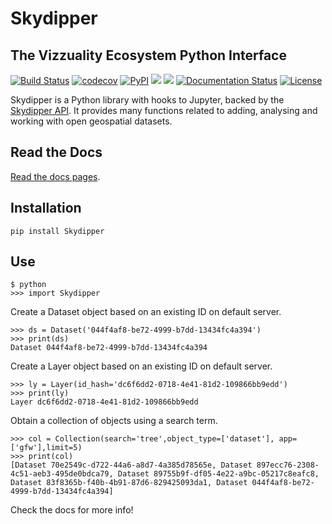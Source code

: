# Skydipper
## The Vizzuality Ecosystem Python Interface

[![Build Status](https://travis-ci.org/Skydipper/Skydipper.svg?branch=master)](https://travis-ci.org/Skydipper/Skydipper) [![codecov](https://codecov.io/gh/Skydipper/Skydipper/branch/master/graph/badge.svg)](https://codecov.io/gh/Skydipper/Skydipper) [![PyPI](https://img.shields.io/pypi/v/Skydipper.svg?style=flat)](https://pypi.org/project/Skydipper/) ![](https://img.shields.io/pypi/pyversions/Skydipper.svg?style=flat)  ![](https://img.shields.io/pypi/wheel/Skydipper.svg?style=flat) [![Documentation Status](https://readthedocs.org/projects/skydipper/badge/?version=latest)](https://skydipper.readthedocs.io/en/latest/?badge=latest) [![License](https://img.shields.io/badge/License-MIT-brightgreen.svg)](https://github.com/Vizzuality/Skydipper/blob/master/LICENSE)

Skydipper is a Python library with hooks to Jupyter, backed by the [Skydipper API](https://github.com/Skydipper).
It provides many functions related to adding, analysing and working with open geospatial datasets.

## Read the Docs

[Read the docs pages](https://skydipper.readthedocs.io/en/latest/).

## Installation

`pip install Skydipper`

## Use


```
$ python
>>> import Skydipper
```

Create a Dataset object based on an existing ID on default server.
```
>>> ds = Dataset('044f4af8-be72-4999-b7dd-13434fc4a394')
>>> print(ds)
Dataset 044f4af8-be72-4999-b7dd-13434fc4a394
```

Create a Layer object based on an existing ID on default server.
```
>>> ly = Layer(id_hash='dc6f6dd2-0718-4e41-81d2-109866bb9edd')
>>> print(ly)
Layer dc6f6dd2-0718-4e41-81d2-109866bb9edd
```

Obtain a collection of objects using a search term.
```
>>> col = Collection(search='tree',object_type=['dataset'], app=['gfw'],limit=5)
>>> print(col)
[Dataset 70e2549c-d722-44a6-a8d7-4a385d78565e, Dataset 897ecc76-2308-4c51-aeb3-495de0bdca79, Dataset 89755b9f-df05-4e22-a9bc-05217c8eafc8, Dataset 83f8365b-f40b-4b91-87d6-829425093da1, Dataset 044f4af8-be72-4999-b7dd-13434fc4a394]
```
Check the docs for more info!
